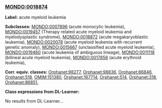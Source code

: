 
### [MONDO:0018874](http://purl.obolibrary.org/obo/MONDO_0018874)
**Label:** acute myeloid leukemia

**Subclasses:** [MONDO:0007896](http://purl.obolibrary.org/obo/MONDO_0007896) (acute monocytic leukemia), [MONDO:0019457](http://purl.obolibrary.org/obo/MONDO_0019457) (Therapy related acute myeloid leukemia and myelodysplastic syndrome), [MONDO:0018872](http://purl.obolibrary.org/obo/MONDO_0018872) (acute megakaryoblastic leukemia), [MONDO:0020078](http://purl.obolibrary.org/obo/MONDO_0020078) (acute myeloid leukemia with recurrent genetic anomaly), [MONDO:0015667](http://purl.obolibrary.org/obo/MONDO_0015667) (unclassified acute myeloid leukemia), [MONDO:0019460](http://purl.obolibrary.org/obo/MONDO_0019460) (acute leukemia of ambiguous lineage), [MONDO:0011118](http://purl.obolibrary.org/obo/MONDO_0011118) (bilineal acute myeloid leukemia), [MONDO:0017858](http://purl.obolibrary.org/obo/MONDO_0017858) (acute erythroid leukemia), 

**Corr. equiv. classes:** [Orphanet:98277](http://www.orpha.net/ORDO/Orphanet_98277), [Orphanet:98836](http://www.orpha.net/ORDO/Orphanet_98836), [Orphanet:86846](http://www.orpha.net/ORDO/Orphanet_86846), [Orphanet:518](http://www.orpha.net/ORDO/Orphanet_518), [OMIM:151380](http://purl.obolibrary.org/obo/OMIM_151380), [Orphanet:167714](http://www.orpha.net/ORDO/Orphanet_167714), [Orphanet:514](http://www.orpha.net/ORDO/Orphanet_514), [Orphanet:318](http://www.orpha.net/ORDO/Orphanet_318), [Orphanet:86851](http://www.orpha.net/ORDO/Orphanet_86851), 

**Class expressions from DL-Learner:**

No results from DL-Learner...



